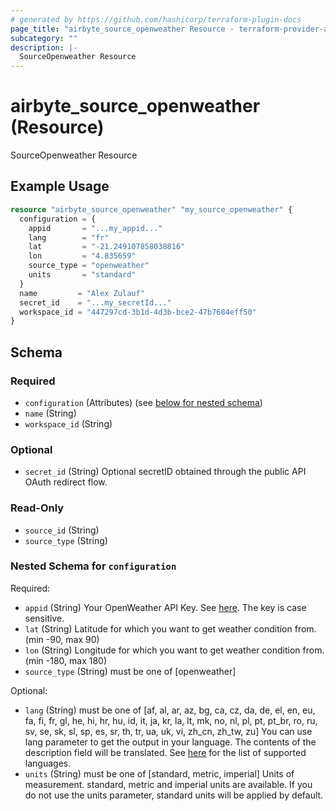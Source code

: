 ```yaml
---
# generated by https://github.com/hashicorp/terraform-plugin-docs
page_title: "airbyte_source_openweather Resource - terraform-provider-airbyte"
subcategory: ""
description: |-
  SourceOpenweather Resource
---
```


# airbyte_source_openweather (Resource)

SourceOpenweather Resource

## Example Usage

```terraform
resource "airbyte_source_openweather" "my_source_openweather" {
  configuration = {
    appid       = "...my_appid..."
    lang        = "fr"
    lat         = "-21.249107858038816"
    lon         = "4.835659"
    source_type = "openweather"
    units       = "standard"
  }
  name         = "Alex Zulauf"
  secret_id    = "...my_secretId..."
  workspace_id = "447297cd-3b1d-4d3b-bce2-47b7684eff50"
}
```

<!-- schema generated by tfplugindocs -->
## Schema

### Required

- `configuration` (Attributes) (see [below for nested schema](#nestedatt--configuration))
- `name` (String)
- `workspace_id` (String)

### Optional

- `secret_id` (String) Optional secretID obtained through the public API OAuth redirect flow.

### Read-Only

- `source_id` (String)
- `source_type` (String)

<a id="nestedatt--configuration"></a>
### Nested Schema for `configuration`

Required:

- `appid` (String) Your OpenWeather API Key. See <a href="https://openweathermap.org/api">here</a>. The key is case sensitive.
- `lat` (String) Latitude for which you want to get weather condition from. (min -90, max 90)
- `lon` (String) Longitude for which you want to get weather condition from. (min -180, max 180)
- `source_type` (String) must be one of [openweather]

Optional:

- `lang` (String) must be one of [af, al, ar, az, bg, ca, cz, da, de, el, en, eu, fa, fi, fr, gl, he, hi, hr, hu, id, it, ja, kr, la, lt, mk, no, nl, pl, pt, pt_br, ro, ru, sv, se, sk, sl, sp, es, sr, th, tr, ua, uk, vi, zh_cn, zh_tw, zu]
You can use lang parameter to get the output in your language. The contents of the description field will be translated. See <a href="https://openweathermap.org/api/one-call-api#multi">here</a> for the list of supported languages.
- `units` (String) must be one of [standard, metric, imperial]
Units of measurement. standard, metric and imperial units are available. If you do not use the units parameter, standard units will be applied by default.


